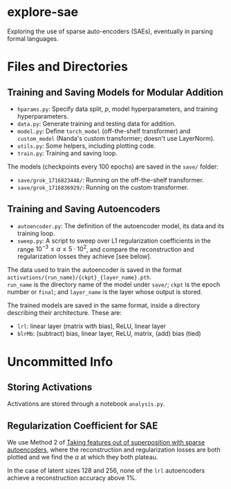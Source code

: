 # explore-sae
Exploring the use of sparse auto-encoders (SAEs), eventually in parsing formal languages.

# Files and Directories
## Training and Saving Models for Modular Addition

* `hparams.py`: Specify data split, $p$, model hyperparameters, and training hyperparameters.
* `data.py`: Generate training and testing data for addition.
* `model.py`: Define `torch_model` (off-the-shelf transformer) and `custom_model` (Nanda's custom transformer; doesn't use LayerNorm).
* `utils.py`: Some helpers, including plotting code.
* `train.py`: Training and saving loop.

The models (checkpoints every 100 epochs) are saved in the `save/` folder:

* `save/grok_1716823448/`: Running on the off-the-shelf transformer.
* `save/grok_1716836929/`: Running on the custom transformer.

## Training and Saving Autoencoders

* `autoencoder.py`: The definition of the autoencoder model, its data and its training loop.
* `sweep.py`: A script to sweep over L1 regularization coefficients in the range $10^{-3} \leq \alpha \leq 5 \cdot 10^2$, and compare the reconstruction and regularization losses they achieve [see below].


The data used to train the autoencoder is saved in the format `activations/{run_name}/{ckpt}_{layer_name}.pth`.  
`run_name` is the directory name of the model under `save/`; `ckpt` is the epoch number or `final`; and `layer_name` is the layer whose output is stored.

The trained models are saved in the same format, inside a directory describing their architecture. These are:

* `lrl`: linear layer (matrix with bias), ReLU, linear layer
* `blrMb`: (subtract) bias, linear layer, ReLU, matrix, (add) bias (tied)

# Uncommitted Info
## Storing Activations
Activations are stored through a notebook `analysis.py`.

## Regularization Coefficient for SAE
We use Method 2 of [Taking features out of superposition with sparse autoencoders](https://www.lesswrong.com/posts/z6QQJbtpkEAX3Aojj/interim-research-report-taking-features-out-of-superposition), where the reconstruction and regularization losses are both plotted and we find the $\alpha$ at which they both plateau.

In the case of latent sizes 128 and 256, none of the `lrl` autoencoders achieve a reconstruction accuracy above 1%.
